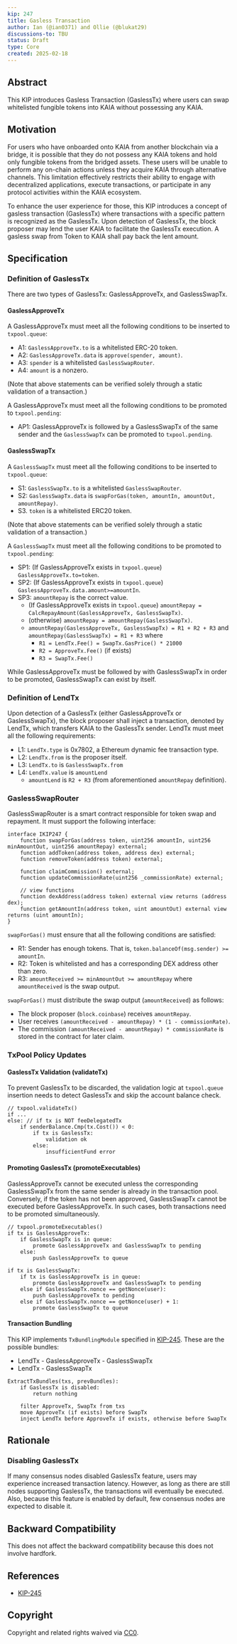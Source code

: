 ```yaml
---
kip: 247
title: Gasless Transaction
author: Ian (@ian0371) and Ollie (@blukat29)
discussions-to: TBU
status: Draft
type: Core
created: 2025-02-18
---
```


## Abstract

This KIP introduces Gasless Transaction (GaslessTx) where users can swap whitelisted fungible tokens into KAIA without possessing any KAIA.

## Motivation

For users who have onboarded onto KAIA from another blockchain via a bridge, it is possible that they do not possess any KAIA tokens and hold only fungible tokens from the bridged assets.
These users will be unable to perform any on-chain actions unless they acquire KAIA through alternative channels.
This limitation effectively restricts their ability to engage with decentralized applications, execute transactions, or participate in any protocol activities within the KAIA ecosystem.

To enhance the user experience for those, this KIP introduces a concept of gasless transaction (GaslessTx) where transactions with a specific pattern is recognized as the GaslessTx.
Upon detection of GaslessTx, the block proposer may lend the user KAIA to facilitate the GaslessTx execution.
A gasless swap from Token to KAIA shall pay back the lent amount.

## Specification

### Definition of GaslessTx

There are two types of GaslessTx: GaslessApproveTx, and GaslessSwapTx.

#### GaslessApproveTx

A GaslessApproveTx must meet all the following conditions to be inserted to `txpool.queue`:

- A1: `GaslessApproveTx.to` is a whitelisted ERC-20 token.
- A2: `GaslessApproveTx.data` is `approve(spender, amount)`.
- A3: `spender` is a whitelisted `GaslessSwapRouter`.
- A4: `amount` is a nonzero.

(Note that above statements can be verified solely through a static validation of a transaction.)

A GaslessApproveTx must meet all the following conditions to be promoted to `txpool.pending`:

- AP1: GaslessApproveTx is followed by a GaslessSwapTx of the same sender and the `GaslessSwapTx` can be promoted to `txpool.pending`.

#### GaslessSwapTx

A `GaslessSwapTx` must meet all the following conditions to be inserted to `txpool.queue`:

- S1: `GaslessSwapTx.to` is a whitelisted `GaslessSwapRouter`.
- S2: `GaslessSwapTx.data` is `swapForGas(token, amountIn, amountOut, amountRepay)`.
- S3. `token` is a whitelisted ERC20 token.

(Note that above statements can be verified solely through a static validation of a transaction.)

A `GaslessSwapTx` must meet all the following conditions to be promoted to `txpool.pending`:

- SP1: (If GaslessApproveTx exists in `txpool.queue`) `GaslessApproveTx.to=token`.
- SP2: (If GaslessApproveTx exists in `txpool.queue`) `GaslessApproveTx.data.amount>=amountIn`.
- SP3: `amountRepay` is the correct value.
  - (If GaslessApproveTx exists in `txpool.queue`) `amountRepay = CalcRepayAmount(GaslessApproveTx, GaslessSwapTx)`.
  - (otherwise) `amountRepay = amountRepay(GaslessSwapTx)`.
  - `amountRepay(GaslessApproveTx, GaslessSwapTx) = R1 + R2 + R3` and `amountRepay(GaslessSwapTx) = R1 + R3` where
    - `R1 = LendTx.Fee() = SwapTx.GasPrice() * 21000`
    - `R2 = ApproveTx.Fee()` (if exists)
    - `R3 = SwapTx.Fee()`

While GaslessApproveTx must be followed by with GaslessSwapTx in order to be promoted, GaslessSwapTx can exist by itself.

### Definition of LendTx

Upon detection of a GaslessTx (either GaslessApproveTx or GaslessSwapTx), the block proposer shall inject a transaction, denoted by LendTx, which transfers KAIA to the GaslessTx sender. LendTx must meet all the following requirements:

- L1: `LendTx.type` is 0x7802, a Ethereum dynamic fee transaction type.
- L2: `LendTx.from` is the proposer itself.
- L3: `LendTx.to` is `GaslessSwapTx.from`
- L4: `LendTx.value` is `amountLend`
  - `amountLend` is `R2 + R3` (from aforementioned `amountRepay` definition).

### GaslessSwapRouter

GaslessSwapRouter is a smart contract responsible for token swap and repayment. It must support the following interface:

```
interface IKIP247 {
    function swapForGas(address token, uint256 amountIn, uint256 minAmountOut, uint256 amountRepay) external;
    function addToken(address token, address dex) external;
    function removeToken(address token) external;

    function claimCommission() external;
    function updateCommissionRate(uint256 _commissionRate) external;

    // view functions
    function dexAddress(address token) external view returns (address dex);
    function getAmountIn(address token, uint amountOut) external view returns (uint amountIn);
}
```

`swapForGas()` must ensure that all the following conditions are satisfied:

- R1: Sender has enough tokens. That is, `token.balanceOf(msg.sender) >= amountIn`.
- R2: Token is whitelisted and has a corresponding DEX address other than zero.
- R3: `amountReceived >= minAmountOut >= amountRepay` where `amountReceived` is the swap output.

`swapForGas()` must distribute the swap output (`amountReceived`) as follows:

- The block proposer (`block.coinbase`) receives `amountRepay`.
- User receives `(amountReceived - amountRepay) * (1 - commissionRate)`.
- The commission `(amountReceived - amountRepay) * commissionRate` is stored in the contract for later claim.

### TxPool Policy Updates

#### GaslessTx Validation (validateTx)

To prevent GaslessTx to be discarded, the validation logic at `txpool.queue` insertion needs to detect GaslessTx and skip the account balance check.

```
// txpool.validateTx()
if ...
else: // if tx is NOT feeDelegatedTx
    if senderBalance.Cmp(tx.Cost()) < 0:
        if tx is GaslessTx:
            validation ok
        else:
            insufficientFund error
```

#### Promoting GaslessTx (promoteExecutables)

GaslessApproveTx cannot be executed unless the corresponding GaslessSwapTx from the same sender is already in the transaction pool.
Conversely, if the token has not been approved, GaslessSwapTx cannot be executed before GaslessApproveTx.
In such cases, both transactions need to be promoted simultaneously.

```
// txpool.promoteExecutables()
if tx is GaslessApproveTx:
    if GaslessSwapTx is in queue:
        promote GaslessApproveTx and GaslessSwapTx to pending
    else:
        push GaslessApproveTx to queue

if tx is GaslessSwapTx:
    if tx is GaslessApproveTx is in queue:
        promote GaslessApproveTx and GaslessSwapTx to pending
    else if GaslessSwapTx.nonce == getNonce(user):
        push GaslessApproveTx to pending
    else if GaslessSwapTx.nonce == getNonce(user) + 1:
        promote GaslessSwapTx to queue
```

#### Transaction Bundling

This KIP implements `TxBundlingModule` specified in [KIP-245](https://kips.kaia.io/KIPs/kip-245). These are the possible bundles:

- LendTx - GaslessApproveTx - GaslessSwapTx
- LendTx - GaslessSwapTx

```
ExtractTxBundles(txs, prevBundles):
    if GaslessTx is disabled:
        return nothing

    filter ApproveTx, SwapTx from txs
    move ApproveTx (if exists) before SwapTx
    inject LendTx before ApproveTx if exists, otherwise before SwapTx
```

## Rationale

### Disabling GaslessTx

If many consensus nodes disabled GaslessTx feature, users may experience increased transaction latency.
However, as long as there are still nodes supporting GaslessTx, the transactions will eventually be executed.
Also, because this feature is enabled by default, few consensus nodes are expected to disable it.

## Backward Compatibility

This does not affect the backward compatibility because this does not involve hardfork.

## References

- [KIP-245](https://kips.kaia.io/KIPs/kip-245)

## Copyright

Copyright and related rights waived via [CC0](https://creativecommons.org/publicdomain/zero/1.0/).
